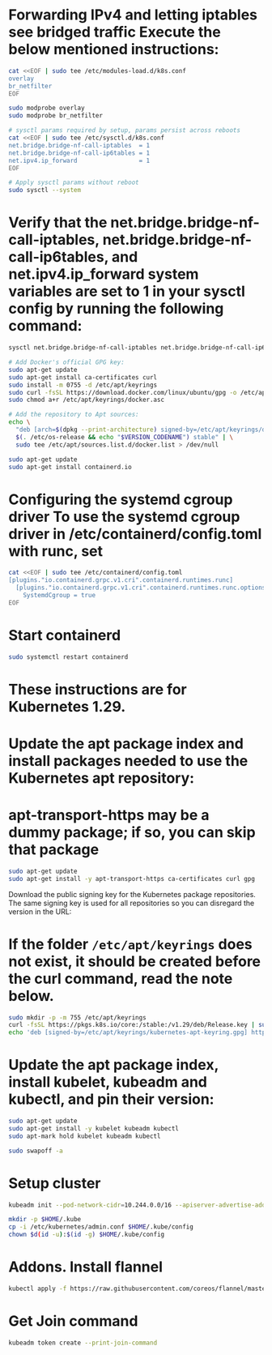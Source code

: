 # Forwarding IPv4 and letting iptables see bridged traffic Execute the below mentioned instructions:
```bash
cat <<EOF | sudo tee /etc/modules-load.d/k8s.conf
overlay
br_netfilter
EOF

sudo modprobe overlay
sudo modprobe br_netfilter

# sysctl params required by setup, params persist across reboots
cat <<EOF | sudo tee /etc/sysctl.d/k8s.conf
net.bridge.bridge-nf-call-iptables  = 1
net.bridge.bridge-nf-call-ip6tables = 1
net.ipv4.ip_forward                 = 1
EOF

# Apply sysctl params without reboot
sudo sysctl --system
```

# Verify that the net.bridge.bridge-nf-call-iptables, net.bridge.bridge-nf-call-ip6tables, and net.ipv4.ip_forward system variables are set to 1 in your sysctl config by running the following command:
```bash
sysctl net.bridge.bridge-nf-call-iptables net.bridge.bridge-nf-call-ip6tables net.ipv4.ip_forward
```

```bash
# Add Docker's official GPG key:
sudo apt-get update
sudo apt-get install ca-certificates curl
sudo install -m 0755 -d /etc/apt/keyrings
sudo curl -fsSL https://download.docker.com/linux/ubuntu/gpg -o /etc/apt/keyrings/docker.asc
sudo chmod a+r /etc/apt/keyrings/docker.asc

# Add the repository to Apt sources:
echo \
  "deb [arch=$(dpkg --print-architecture) signed-by=/etc/apt/keyrings/docker.asc] https://download.docker.com/linux/ubuntu \
  $(. /etc/os-release && echo "$VERSION_CODENAME") stable" | \
  sudo tee /etc/apt/sources.list.d/docker.list > /dev/null

sudo apt-get update
sudo apt-get install containerd.io
```

# Configuring the systemd cgroup driver To use the systemd cgroup driver in /etc/containerd/config.toml with runc, set
```bash
cat <<EOF | sudo tee /etc/containerd/config.toml
[plugins."io.containerd.grpc.v1.cri".containerd.runtimes.runc]
  [plugins."io.containerd.grpc.v1.cri".containerd.runtimes.runc.options]
    SystemdCgroup = true
EOF
```
# Start containerd
```bash
sudo systemctl restart containerd
```
# These instructions are for Kubernetes 1.29.
# Update the apt package index and install packages needed to use the Kubernetes apt repository:
# apt-transport-https may be a dummy package; if so, you can skip that package
```bash
sudo apt-get update
sudo apt-get install -y apt-transport-https ca-certificates curl gpg
```

Download the public signing key for the Kubernetes package repositories. The same signing key is used for all repositories so you can disregard the version in the URL:

# If the folder `/etc/apt/keyrings` does not exist, it should be created before the curl command, read the note below.
```bash
sudo mkdir -p -m 755 /etc/apt/keyrings
curl -fsSL https://pkgs.k8s.io/core:/stable:/v1.29/deb/Release.key | sudo gpg --dearmor -o /etc/apt/keyrings/kubernetes-apt-keyring.gpg
echo 'deb [signed-by=/etc/apt/keyrings/kubernetes-apt-keyring.gpg] https://pkgs.k8s.io/core:/stable:/v1.29/deb/ /' | sudo tee /etc/apt/sources.list.d/kubernetes.list
```

# Update the apt package index, install kubelet, kubeadm and kubectl, and pin their version:
```bash
sudo apt-get update
sudo apt-get install -y kubelet kubeadm kubectl
sudo apt-mark hold kubelet kubeadm kubectl

```
```bash
sudo swapoff -a
```

# Setup cluster
```bash
kubeadm init --pod-network-cidr=10.244.0.0/16 --apiserver-advertise-address=${ADDRESS}
```
```bash
mkdir -p $HOME/.kube
cp -i /etc/kubernetes/admin.conf $HOME/.kube/config
chown $d(id -u):$(id -g) $HOME/.kube/config

```
# Addons. Install flannel
```bash
kubectl apply -f https://raw.githubusercontent.com/coreos/flannel/master/Documentation/kube-flannel.yml
```

# Get Join command
```bash
kubeadm token create --print-join-command
```
